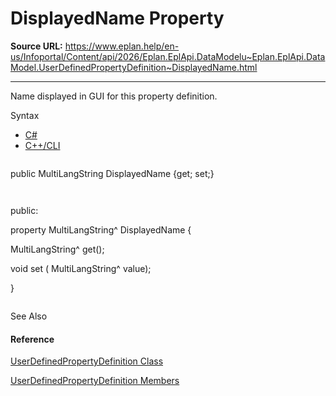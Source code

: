 # DisplayedName Property

**Source URL:** https://www.eplan.help/en-us/Infoportal/Content/api/2026/Eplan.EplApi.DataModelu~Eplan.EplApi.DataModel.UserDefinedPropertyDefinition~DisplayedName.html

---

Name displayed in GUI for this property definition.

Syntax

- [C#](#i-syntax-CS)
- [C++/CLI](#i-syntax-CPP2005)

```
```
public MultiLangString DisplayedName {get; set;}
```
```

```
```
public:
property MultiLangString^ DisplayedName {
   MultiLangString^ get();
   void set (    MultiLangString^ value);
}
```
```



See Also

#### Reference

[UserDefinedPropertyDefinition Class](Eplan.EplApi.DataModelu~Eplan.EplApi.DataModel.UserDefinedPropertyDefinition.html)
  
[UserDefinedPropertyDefinition Members](Eplan.EplApi.DataModelu~Eplan.EplApi.DataModel.UserDefinedPropertyDefinition_members.html)